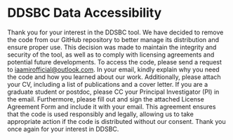 # DDSBC Data Accessibility
Thank you for your interest in the DDSBC tool. We have decided to remove the code from our GitHub repository to better manage its distribution and ensure proper use. This decision was made to maintain the integrity and security of the tool, as well as to comply with licensing agreements and potential future developments.
To access the code, please send a request to iaamirofficial@outlook.com. In your email, kindly explain why you need the code and how you learned about our work. Additionally, please attach your CV, including a list of publications and a cover letter. If you are a graduate student or postdoc, please CC your Principal Investigator (PI) in the email.
Furthermore, please fill out and sign the attached License Agreement Form and include it with your email. This agreement ensures that the code is used responsibly and legally, allowing us to take appropriate action if the code is distributed without our consent.
Thank you once again for your interest in DDSBC.




